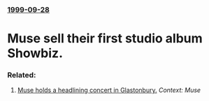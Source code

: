 ### [1999-09-28](/news/1999/09/28/index.md)

#  Muse sell their first studio album Showbiz.




### Related:

1. [ Muse holds a headlining concert in Glastonbury.](/news/2004/06/27/muse-holds-a-headlining-concert-in-glastonbury.md) _Context: Muse_
